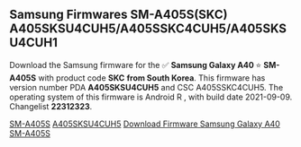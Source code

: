 <h2>Samsung Firmwares SM-A405S(SKC) A405SKSU4CUH5/A405SSKC4CUH5/A405SKSU4CUH1</h2>
Download the Samsung firmware for the ✅ <strong>Samsung Galaxy A40 </strong> ⭐ <strong>SM-A405S</strong> with product code <strong>SKC</strong> <strong> from South Korea</strong>. This firmware has version number PDA <strong>A405SKSU4CUH5</strong> and CSC A405SSKC4CUH5. The operating system of this firmware is Android R , with build date 2021-09-09. Changelist <strong>22312323</strong>.


[SM-A405S](https://samfirm.shop/samsung/model/SM-A405S)
[A405SKSU4CUH5](https://samfirm.shop/samsung/pda/A405SKSU4CUH5)
[Download Firmware Samsung Galaxy A40 SM-A405S](https://samfirm.shop/samsung/firmware/454196)

